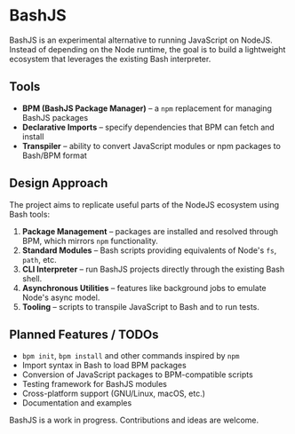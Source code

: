 # BashJS

BashJS is an experimental alternative to running JavaScript on NodeJS. Instead of depending on the Node runtime, the goal is to build a lightweight ecosystem that leverages the existing Bash interpreter.

## Tools

- **BPM (BashJS Package Manager)** – a `npm` replacement for managing BashJS packages
- **Declarative Imports** – specify dependencies that BPM can fetch and install
- **Transpiler** – ability to convert JavaScript modules or npm packages to Bash/BPM format

## Design Approach

The project aims to replicate useful parts of the NodeJS ecosystem using Bash tools:

1. **Package Management** – packages are installed and resolved through BPM, which mirrors `npm` functionality.
2. **Standard Modules** – Bash scripts providing equivalents of Node's `fs`, `path`, etc.
3. **CLI Interpreter** – run BashJS projects directly through the existing Bash shell.
4. **Asynchronous Utilities** – features like background jobs to emulate Node's async model.
5. **Tooling** – scripts to transpile JavaScript to Bash and to run tests.

## Planned Features / TODOs

- `bpm init`, `bpm install` and other commands inspired by `npm`
- Import syntax in Bash to load BPM packages
- Conversion of JavaScript packages to BPM-compatible scripts
- Testing framework for BashJS modules
- Cross-platform support (GNU/Linux, macOS, etc.)
- Documentation and examples

BashJS is a work in progress. Contributions and ideas are welcome.
